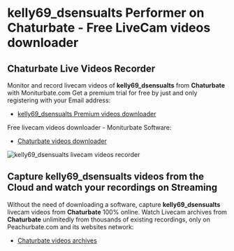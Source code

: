 # kelly69_dsensualts Performer on Chaturbate - Free LiveCam videos downloader

## Chaturbate Live Videos Recorder

Monitor and record livecam videos of **kelly69_dsensualts** from **Chaturbate** with Moniturbate.com
Get a premium trial for free by just and only registering with your Email address:
* [kelly69_dsensualts Premium videos downloader](https://moniturbate.com/request-demo-licence-key.html)

Free livecam videos downloader - Moniturbate Software:
* [Chaturbate videos downloader](https://moniturbate.com/moniturbate-download-software.html)

![kelly69_dsensualts livecam videos recorder](https://peachurnet.com/templates/moniturbate-software.png)


## Capture kelly69_dsensualts videos from the Cloud and watch your recordings on Streaming

Without the need of downloading a software, capture **kelly69_dsensualts** livecam videos from **Chaturbate** 100% online.
Watch Livecam archives from **Chaturbate** unlimitedly from thousands of existing recordings, only on Peachurbate.com and its websites network:
* [Chaturbate videos archives](https://peachurnet.com/)